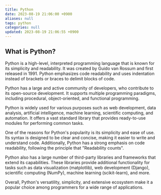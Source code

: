 ```yaml
---
title: Python
date: 2023-08-19 21:06:00 +0900
aliases: null
tags: python
categories: null
updated: 2023-08-19 21:06:55 +0900
---
```


## What is Python?

Python is a high-level, interpreted programming language that is known for its simplicity and readability. It was created by Guido van Rossum and first released in 1991. Python emphasizes code readability and uses indentation instead of brackets or braces to delimit blocks of code.

Python has a large and active community of developers, who contribute to its open-source development. It supports multiple programming paradigms, including procedural, object-oriented, and functional programming.

Python is widely used for various purposes such as web development, data analysis, artificial intelligence, machine learning, scientific computing, and automation. It offers a vast standard library that provides ready-to-use modules for performing common tasks.

One of the reasons for Python's popularity is its simplicity and ease of use. Its syntax is designed to be clear and concise, making it easier to write and understand code. Additionally, Python has a strong emphasis on code readability, following the principle that "Readability counts".

Python also has a large number of third-party libraries and frameworks that extend its capabilities. These libraries provide additional functionality for tasks such as data visualization (matplotlib), web development (Django), scientific computing (NumPy), machine learning (scikit-learn), and more.

Overall, Python's versatility, simplicity, and extensive ecosystem make it a popular choice among programmers for a wide range of applications.
